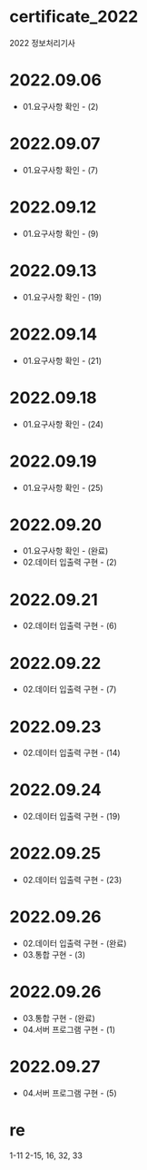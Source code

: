 # certificate_2022
2022 정보처리기사

# 2022.09.06
- 01.요구사항 확인 - (2)

# 2022.09.07
- 01.요구사항 확인 - (7)

# 2022.09.12
- 01.요구사항 확인 - (9)

# 2022.09.13
- 01.요구사항 확인 - (19)

# 2022.09.14
- 01.요구사항 확인 - (21)

# 2022.09.18
- 01.요구사항 확인 - (24)

# 2022.09.19
- 01.요구사항 확인 - (25)

# 2022.09.20
- 01.요구사항 확인 - (완료)
- 02.데이터 입출력 구현 - (2)

# 2022.09.21
- 02.데이터 입출력 구현 - (6)

# 2022.09.22
- 02.데이터 입출력 구현 - (7)

# 2022.09.23
- 02.데이터 입출력 구현 - (14)

# 2022.09.24
- 02.데이터 입출력 구현 - (19)

# 2022.09.25
- 02.데이터 입출력 구현 - (23)

# 2022.09.26
- 02.데이터 입출력 구현 - (완료)
- 03.통합 구현 - (3)

# 2022.09.26
- 03.통합 구현 - (완료)
- 04.서버 프로그램 구현 - (1)

# 2022.09.27
- 04.서버 프로그램 구현 - (5)



# re
1-11
2-15, 16, 32, 33